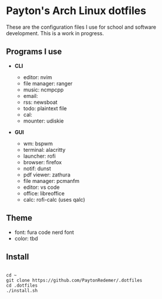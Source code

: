 # Payton's Arch Linux dotfiles
These are the configuration files I use for school and software development. This is a work in progress.
## Programs I use

- **CLI**
    - editor: nvim
    - file manager: ranger
    - music: ncmpcpp
    - email:
    - rss: newsboat
    - todo: plaintext file
    - cal:
    - mounter: udiskie

- **GUI**
    - wm: bspwm
    - terminal: alacritty
    - launcher: rofi
    - browser: firefox
    - notif: dunst
    - pdf viewer: zathura
    - file manager: pcmanfm
    - editor: vs code
    - office: libreoffice
    - calc: rofi-calc (uses qalc)

## Theme
- font: fura code nerd font
- color: tbd

## Install

```

cd ~
git clone https://github.com/PaytonRedemer/.dotfiles
cd .dotfiles
./install.sh

```

